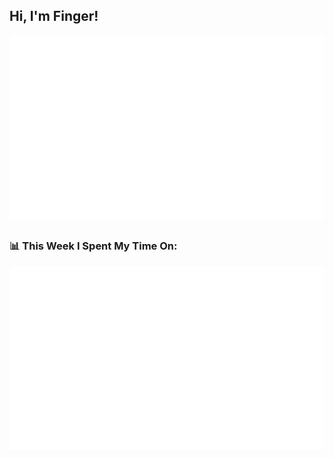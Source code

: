 <h2> Hi, I'm Finger!</h2>

<img align="right" src="https://raw.githubusercontent.com/spianmo/github-stats/master/generated/overview.svg#gh-light-mode-only">

<!-- <img align="right" height="160em" src="https://github-readme-stats-eight-theta.vercel.app/api/top-langs/?username=spianmo&layout=compact&langs_count=8&theme=algolia"/>	 -->
	
```go
package main

type Me struct {
	Name   string
	Job    string
	Code   string
	Skills string
}

func main() {
	me := &Me{
		Name:   "Finger",
		Job:    "Client-side Engineer",
		Code:   "Java, Kotlin, C#, Rust and C++ and Others",
		Skills: "Android, Security, Cross-platform client, NLP, CV, ASR ^o^",
	}
	_ = me
}
```


<h3>📊 This Week I Spent My Time On:</h3>
<img align='right' src="https://raw.githubusercontent.com/spianmo/github-stats/master/generated/languages.svg#gh-light-mode-only">

<!--START_SECTION:waka-->

```txt
Kotlin                 9 hrs 51 mins   ██████████░░░░░░░░░░░░░░░   40.32 %
Java                   5 hrs 17 mins   █████▒░░░░░░░░░░░░░░░░░░░   21.63 %
Python                 2 hrs 29 mins   ██▓░░░░░░░░░░░░░░░░░░░░░░   10.17 %
C++                    2 hrs 18 mins   ██▒░░░░░░░░░░░░░░░░░░░░░░   09.42 %
Groovy                 1 hr 47 mins    █▓░░░░░░░░░░░░░░░░░░░░░░░   07.33 %
```

<!--END_SECTION:waka-->
